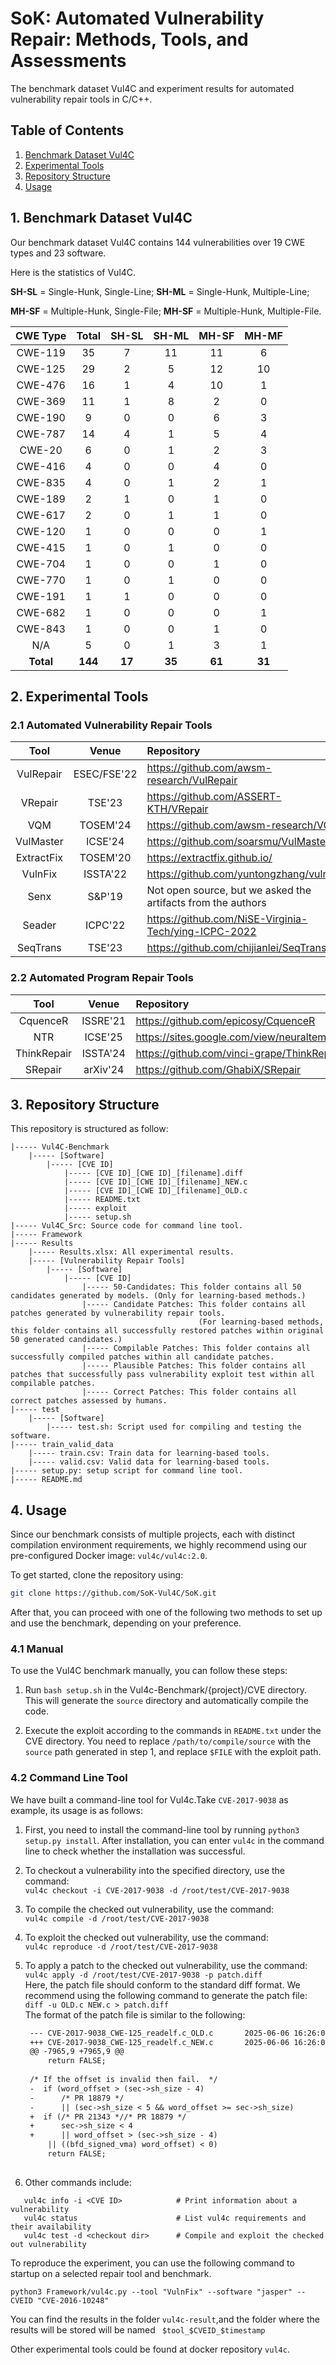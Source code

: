 # SoK: Automated Vulnerability Repair: Methods, Tools, and Assessments

The benchmark dataset Vul4C and experiment results for automated vulnerability repair tools in C/C++. 

## Table of Contents

1. [Benchmark Dataset Vul4C](#1-benchmark-dataset-vul4c)
2. [Experimental Tools](#2-experimental-tools)
3. [Repository Structure](#3-repository-structure)
4. [Usage](#4-usage)
<!-- 5. [Results](#5-results) -->

## 1. Benchmark Dataset Vul4C

Our benchmark dataset Vul4C contains 144 vulnerabilities over 19 CWE types and 23 software.

Here is the statistics of Vul4C.

**SH-SL** = Single-Hunk, Single-Line; **SH-ML** = Single-Hunk, Multiple-Line; 

**MH-SF** = Multiple-Hunk, Single-File; **MH-SF** = Multiple-Hunk, Multiple-File.


| CWE Type  |  Total  | SH-SL       | SH-ML       | MH-SF       | MH-MF       |
| :-------: | :-----: | :---------: | :---------: | :---------: | :---------: |
|  CWE-119  |   35    |      7      |      11     |     11      |      6      |
|  CWE-125  |   29    |      2      |      5      |     12      |     10      |
|  CWE-476  |   16    |      1      |      4      |     10      |      1      |
|  CWE-369  |   11    |      1      |      8      |      2      |      0      |
|  CWE-190  |    9    |      0      |      0      |      6      |      3      |
|  CWE-787  |   14    |      4      |      1      |      5      |      4      |
|  CWE-20   |    6    |      0      |      1      |      2      |      3      |
|  CWE-416  |    4    |      0      |      0      |      4      |      0      |
|  CWE-835  |    4    |      0      |      1      |      2      |      1      |
|  CWE-189  |    2    |      1      |      0      |      1      |      0      |
|  CWE-617  |    2    |      0      |      1      |      1      |      0      |
|  CWE-120  |    1    |      0      |      0      |      0      |      1      |
|  CWE-415  |    1    |      0      |      1      |      0      |      0      |
|  CWE-704  |    1    |      0      |      0      |      1      |      0      |
|  CWE-770  |    1    |      0      |      1      |      0      |      0      |
|  CWE-191  |    1    |      1      |      0      |      0      |      0      |
|  CWE-682  |    1    |      0      |      0      |      0      |      1      |
|  CWE-843  |    1    |      0      |      0      |      1      |      0      |
|    N/A    |    5    |      0      |      1      |      3      |      1      |
| __Total__ | __144__ |   __17__    |   __35__    |   __61__    |   __31__    |

## 2. Experimental Tools

### 2.1 Automated Vulnerability Repair Tools

|     Tool    |    Venue    | Repository                                   |
| :---------: | :---------: | :------------------------------------------- |
|  VulRepair  |  ESEC/FSE'22| <https://github.com/awsm-research/VulRepair> |
|   VRepair   |  TSE'23     | <https://github.com/ASSERT-KTH/VRepair>      |
|     VQM     |  TOSEM'24   | <https://github.com/awsm-research/VQM>       |
|  VulMaster  |  ICSE'24    | <https://github.com/soarsmu/VulMaster_>      |
| ExtractFix  |  TOSEM'20   | <https://extractfix.github.io/>              |
|  VulnFix    |  ISSTA'22   | <https://github.com/yuntongzhang/vulnfix>    |
|    Senx     |  S&P'19     | Not open source, but we asked the artifacts from the authors|
|   Seader    |  ICPC'22    | <https://github.com/NiSE-Virginia-Tech/ying-ICPC-2022>|
|   SeqTrans  |  TSE'23     | <https://github.com/chijianlei/SeqTrans>     |


### 2.2 Automated Program Repair Tools

|     Tool    |    Venue    | Repository                                   |
| :---------: | :---------: | :------------------------------------------- |
|   CquenceR  |  ISSRE'21     | <https://github.com/epicosy/CquenceR>        |
|   NTR       |  ICSE'25    | <https://sites.google.com/view/neuraltemplaterepair>|
| ThinkRepair |  ISSTA'24   | <https://github.com/vinci-grape/ThinkRepair> |
|   SRepair   |  arXiv'24   | <https://github.com/GhabiX/SRepair>          |

## 3. Repository Structure

This repository is structured as follow:

```
|----- Vul4C-Benchmark
    |----- [Software]
        |----- [CVE ID]
            |----- [CVE ID]_[CWE ID]_[filename].diff 
            |----- [CVE ID]_[CWE ID]_[filename]_NEW.c
            |----- [CVE ID]_[CWE ID]_[filename]_OLD.c
            |----- README.txt 
            |----- exploit
            |----- setup.sh
|----- Vul4C_Src: Source code for command line tool.
|----- Framework
|----- Results
    |----- Results.xlsx: All experimental results.
    |----- [Vulnerability Repair Tools]
        |----- [Software]
            |----- [CVE ID]
                |----- 50-Candidates: This folder contains all 50 candidates generated by models. (Only for learning-based methods.)
                |----- Candidate Patches: This folder contains all patches generated by vulnerability repair tools. 
                                          (For learning-based methods, this folder contains all successfully restored patches within original 50 generated candidates.)
                |----- Compilable Patches: This folder contains all successfully compiled patches within all candidate patches.
                |----- Plausible Patches: This folder contains all patches that successfully pass vulnerability exploit test within all compilable patches.
                |----- Correct Patches: This folder contains all correct patches assessed by humans.
|----- test
    |----- [Software]
        |----- test.sh: Script used for compiling and testing the software.
|----- train_valid_data
    |----- train.csv: Train data for learning-based tools.
    |----- valid.csv: Valid data for learning-based tools.
|----- setup.py: setup script for command line tool.
|----- README.md
```

## 4. Usage

Since our benchmark consists of multiple projects, each with distinct compilation environment requirements, we highly recommend using our pre-configured Docker image: `vul4c/vul4c:2.0`.  

To get started, clone the repository using:  
```bash  
git clone https://github.com/SoK-Vul4C/SoK.git  
```  
After that, you can proceed with one of the following two methods to set up and use the benchmark, depending on your preference.

### 4.1 Manual

To use the Vul4C benchmark manually, you can follow these steps: 

1. Run `bash setup.sh` in the Vul4c-Benchmark/{project}/CVE directory. This will generate the `source` directory and automatically compile the code.  

2. Execute the exploit according to the commands in `README.txt` under the CVE directory. You need to replace `/path/to/compile/source` with the `source` path generated in step 1, and replace `$FILE` with the exploit path.  

### 4.2 Command Line Tool  
We have built a command-line tool for Vul4c.Take `CVE-2017-9038` as example, its usage is as follows:  

1. First, you need to install the command-line tool by running `python3 setup.py install`. After installation, you can enter `vul4c` in the command line to check whether the installation was successful.  

2. To checkout a vulnerability into the specified directory, use the command:  
   `vul4c checkout -i CVE-2017-9038 -d /root/test/CVE-2017-9038`  

3. To compile the checked out vulnerability, use the command:  
   `vul4c compile -d /root/test/CVE-2017-9038`  

4. To exploit the checked out vulnerability, use the command:  
   `vul4c reproduce -d /root/test/CVE-2017-9038`  

5. To apply a patch to the checked out vulnerability, use the command:  
   `vul4c apply -d /root/test/CVE-2017-9038 -p patch.diff`  
   Here, the patch file should conform to the standard diff format. We recommend using the following command to generate the patch file:  
   `diff -u OLD.c NEW.c > patch.diff`  
   The format of the patch file is similar to the following:
   ```diff
    --- CVE-2017-9038_CWE-125_readelf.c_OLD.c       2025-06-06 16:26:00.000000000 +0000
    +++ CVE-2017-9038_CWE-125_readelf.c_NEW.c       2025-06-06 16:26:00.000000000 +0000
    @@ -7965,9 +7965,9 @@
        return FALSE;
    
    /* If the offset is invalid then fail.  */
    -  if (word_offset > (sec->sh_size - 4)
    -      /* PR 18879 */
    -      || (sec->sh_size < 5 && word_offset >= sec->sh_size)
    +  if (/* PR 21343 *//* PR 18879 */
    +      sec->sh_size < 4
    +      || word_offset > (sec->sh_size - 4)
        || ((bfd_signed_vma) word_offset) < 0)
        return FALSE;
 
   ```

6. Other commands include:  
```
   vul4c info -i <CVE ID>            # Print information about a vulnerability  
   vul4c status                      # List vul4c requirements and their availability  
   vul4c test -d <checkout dir>      # Compile and exploit the checked out vulnerability
```

To reproduce the experiment, you can use the following command to startup on a selected repair tool and benchmark.

```
python3 Framework/vul4c.py --tool "VulnFix" --software "jasper" --CVEID "CVE-2016-10248" 
```

You can find the results in the folder `vul4c-result`,and the folder where the results will be stored will be named ` $tool_$CVEID_$timestamp`

Other experimental tools could be found at docker repository `vul4c`.

<!-- ## 5. Results -->

